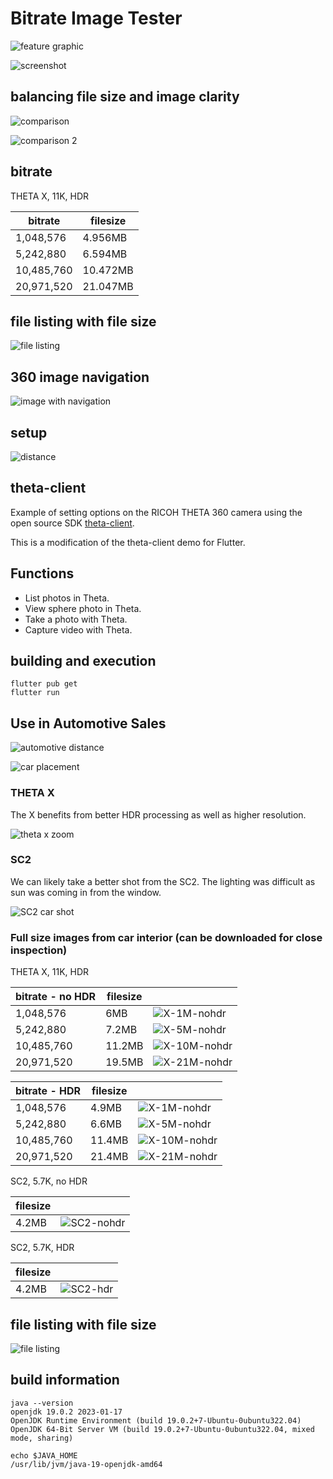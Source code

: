 # Bitrate Image Tester

![feature graphic](assets/feature_graphic.png)

![screenshot](readme_assets/screenshot.png)

## balancing file size and image clarity

![comparison](readme_assets/comparison.png)

![comparison 2](readme_assets/compare_2.png)

## bitrate

THETA X, 11K, HDR

| bitrate | filesize |
| ------- | -------- |
| 1,048,576 |  4.956MB |
| 5,242,880 | 6.594MB |
| 10,485,760 | 10.472MB |
| 20,971,520 | 21.047MB |

## file listing with file size

![file listing](readme_assets/file_list.png)

## 360 image navigation

![image with navigation](readme_assets/navigation.gif)

## setup

![distance](readme_assets/distance.png)

## theta-client

Example of setting options on the RICOH THETA 360 camera using the open source SDK
[theta-client](https://github.com/ricohapi/theta-client).

This is a modification of the theta-client demo for Flutter.

## Functions

* List photos in Theta.
* View sphere photo in Theta.
* Take a photo with Theta.
* Capture video with Theta.

## building and execution

```text
flutter pub get
flutter run
```

## Use in Automotive Sales

![automotive distance](readme_assets/car-distance.png)

![car placement](readme_assets/car-placement.png)

### THETA X

The X benefits from better HDR processing as well as higher resolution.

![theta x zoom](readme_assets/theta-x.png)

### SC2

We can likely take a better shot from the SC2.  The lighting was difficult as sun was
coming in from the window.

![SC2 car shot](readme_assets/sc2.png)

### Full size images from car interior (can be downloaded for close inspection)

THETA X, 11K, HDR

| bitrate - no HDR | filesize |  |
| ------- | -------- | -------- |
| 1,048,576 |  6MB |![X-1M-nohdr](test_images/X/R0010176-1M.JPG) |
| 5,242,880 | 7.2MB |![X-5M-nohdr](test_images/X/R0010177-5M.JPG) |
| 10,485,760 | 11.2MB |![X-10M-nohdr](test_images/X/R0010178-10M.JPG) |
| 20,971,520 | 19.5MB |![X-21M-nohdr](test_images/X/R0010179-21M.JPG) |

| bitrate - HDR | filesize |  |
| ------- | -------- | -------- |
| 1,048,576 |  4.9MB |![X-1M-nohdr](test_images/X/R0010180-1M.JPG) |
| 5,242,880 | 6.6MB |![X-5M-nohdr](test_images/X/R0010181-5M.JPG) |
| 10,485,760 | 11.4MB |![X-10M-nohdr](test_images/X/R0010182-10M.JPG) |
| 20,971,520 | 21.4MB |![X-21M-nohdr](test_images/X/R0010183-21M.JPG) |

SC2, 5.7K, no HDR

| filesize | |
| ------- | ------- | 
|  4.2MB |![SC2-nohdr](test_images/SC2/R0010010-SC2-NOHDR.JPG) |

SC2, 5.7K, HDR

| filesize | |
| ------- | ------- | 
|  4.2MB |![SC2-hdr](test_images/SC2/R0010011-SC2-HDR.JPG) |


## file listing with file size

![file listing](readme_assets/file_list.png)


## build information

```text
java --version
openjdk 19.0.2 2023-01-17
OpenJDK Runtime Environment (build 19.0.2+7-Ubuntu-0ubuntu322.04)
OpenJDK 64-Bit Server VM (build 19.0.2+7-Ubuntu-0ubuntu322.04, mixed mode, sharing)

echo $JAVA_HOME
/usr/lib/jvm/java-19-openjdk-amd64

```
